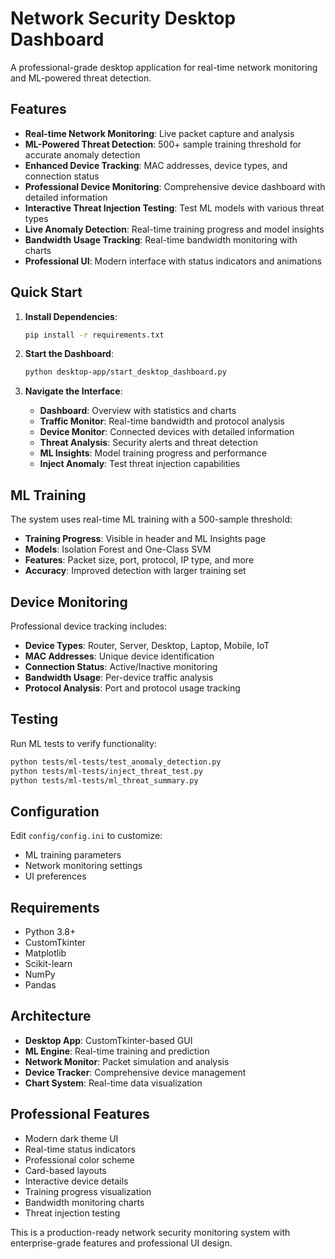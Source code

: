 # Network Security Desktop Dashboard

A professional-grade desktop application for real-time network monitoring and ML-powered threat detection.

## Features

- **Real-time Network Monitoring**: Live packet capture and analysis
- **ML-Powered Threat Detection**: 500+ sample training threshold for accurate anomaly detection
- **Enhanced Device Tracking**: MAC addresses, device types, and connection status
- **Professional Device Monitoring**: Comprehensive device dashboard with detailed information
- **Interactive Threat Injection Testing**: Test ML models with various threat types
- **Live Anomaly Detection**: Real-time training progress and model insights
- **Bandwidth Usage Tracking**: Real-time bandwidth monitoring with charts
- **Professional UI**: Modern interface with status indicators and animations

## Quick Start

1. **Install Dependencies**:
   ```bash
   pip install -r requirements.txt
   ```

2. **Start the Dashboard**:
   ```bash
   python desktop-app/start_desktop_dashboard.py
   ```

3. **Navigate the Interface**:
   - **Dashboard**: Overview with statistics and charts
   - **Traffic Monitor**: Real-time bandwidth and protocol analysis
   - **Device Monitor**: Connected devices with detailed information
   - **Threat Analysis**: Security alerts and threat detection
   - **ML Insights**: Model training progress and performance
   - **Inject Anomaly**: Test threat injection capabilities

## ML Training

The system uses real-time ML training with a 500-sample threshold:
- **Training Progress**: Visible in header and ML Insights page
- **Models**: Isolation Forest and One-Class SVM
- **Features**: Packet size, port, protocol, IP type, and more
- **Accuracy**: Improved detection with larger training set

## Device Monitoring

Professional device tracking includes:
- **Device Types**: Router, Server, Desktop, Laptop, Mobile, IoT
- **MAC Addresses**: Unique device identification
- **Connection Status**: Active/Inactive monitoring
- **Bandwidth Usage**: Per-device traffic analysis
- **Protocol Analysis**: Port and protocol usage tracking

## Testing

Run ML tests to verify functionality:
```bash
python tests/ml-tests/test_anomaly_detection.py
python tests/ml-tests/inject_threat_test.py
python tests/ml-tests/ml_threat_summary.py
```

## Configuration

Edit `config/config.ini` to customize:
- ML training parameters
- Network monitoring settings
- UI preferences

## Requirements

- Python 3.8+
- CustomTkinter
- Matplotlib
- Scikit-learn
- NumPy
- Pandas

## Architecture

- **Desktop App**: CustomTkinter-based GUI
- **ML Engine**: Real-time training and prediction
- **Network Monitor**: Packet simulation and analysis
- **Device Tracker**: Comprehensive device management
- **Chart System**: Real-time data visualization

## Professional Features

- Modern dark theme UI
- Real-time status indicators
- Professional color scheme
- Card-based layouts
- Interactive device details
- Training progress visualization
- Bandwidth monitoring charts
- Threat injection testing

This is a production-ready network security monitoring system with enterprise-grade features and professional UI design.
